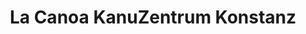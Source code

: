 ---
title: "La Canoa KanuZentrum Konstanz"
url: /konstanz/la-canoa-kanuzentrum-konstanz/
shop: Sport
---
